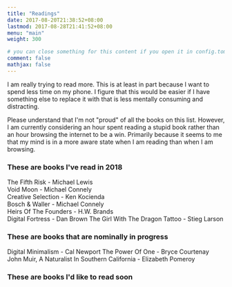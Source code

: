 ```yaml
---
title: "Readings"
date: 2017-08-20T21:38:52+08:00
lastmod: 2017-08-28T21:41:52+08:00
menu: "main"
weight: 300

# you can close something for this content if you open it in config.toml.
comment: false
mathjax: false
---
```


I am really trying to read more. This is at least in part because I want to spend less time on my phone. I figure that this would be easier if I have something else to replace it with that is less mentally consuming and distracting.

Please understand that I'm not "proud" of all the books on this list. However, I am currently considering an hour spent reading a stupid book rather than an hour browsing the internet to be a win. Primarily because it seems to me that my mind is in a more aware state when I am reading than when I am browsing.

### These are books I've read in 2018

The Fifth Risk - Michael Lewis  
Void Moon - Michael Connely  
Creative Selection - Ken Kocienda  
Bosch & Waller - Michael Connely  
Heirs Of The Founders - H.W. Brands  
Digital Fortress - Dan Brown
The Girl With The Dragon Tattoo - Stieg Larson  

### These are books that are nominally in progress

Digital Minimalism - Cal Newport
The Power Of One - Bryce Courtenay
John Muir, A Naturalist In Southern California - Elizabeth Pomeroy

### These are books I'd like to read soon
